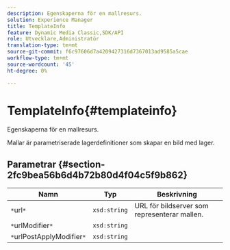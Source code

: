 ```yaml
---
description: Egenskaperna för en mallresurs.
solution: Experience Manager
title: TemplateInfo
feature: Dynamic Media Classic,SDK/API
role: Utvecklare,Administratör
translation-type: tm+mt
source-git-commit: f6c97606d7a4209427316d7367013ad9585a5cae
workflow-type: tm+mt
source-wordcount: '45'
ht-degree: 0%

---
```



# TemplateInfo{#templateinfo}

Egenskaperna för en mallresurs.

Mallar är parametriserade lagerdefinitioner som skapar en bild med lager.

## Parametrar {#section-2fc9bea56b6d4b72b80d4f04c5f9b862}

| Namn | Typ | Beskrivning |
|---|---|---|
| `*`url`*` | `xsd:string` | URL för bildserver som representerar mallen. |
| `*`urlModifier`*` | `xsd:string` |  |
| `*`urlPostApplyModifier`*` | `xsd:string` |  |

